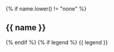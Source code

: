{% if name.lower() != "none" %}
## <i class="fa fa-chevron-right"></i> {{ name }}
{% endif %}
{% if legend %}
{{ legend }}

